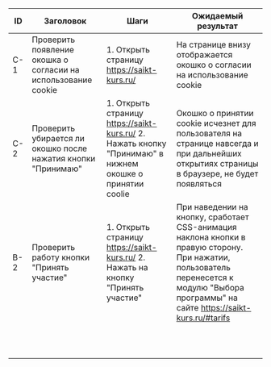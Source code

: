 | ID  | Заголовок                                                     | Шаги                                                                                                     | Ожидаемый результат                                                                                                                                                                       |
| --- | ------------------------------------------------------------- | -------------------------------------------------------------------------------------------------------- | ----------------------------------------------------------------------------------------------------------------------------------------------------------------------------------------- |
| C-1 | Проверить появление окошка о согласии на использование cookie | 1. Открыть страницу https://saikt-kurs.ru/                                                               | На странице внизу отображается окошко о согласии на использование cookie                                                                                                                  |
| C-2 | Проверить убирается ли окошко после нажатия кнопки "Принимаю" | 1. Открыть страницу https://saikt-kurs.ru/                                                          2. Нажать кнопку "Принимаю" в нижнем окошке о принятии coolie | Окошко о принятии cookie исчезнет для пользователя на странице навсегда и при дальнейших открытиях страницы в браузере, не будет появляться                                               |
| B-2 | Проверить работу кнопки "Принять участие"                     | 1. Открыть страницу https://saikt-kurs.ru/ 2. Нажать на кнопку "Принять участие"                         | При наведении на кнопку, сработает CSS-анимация наклона кнопки в правую сторону. При нажатии, пользователь перенесется к модулю "Выбора программы" на сайте https://saikt-kurs.ru/#tarifs |
|     |                                                               |                                                                                                          |                                                                                                                                                                                           |
|     |                                                               |                                                                                                          |                                                                                                                                                                                           |
|     |                                                               |                                                                                                          |                                                                                                                                                                                           |
|     |                                                               |                                                                                                          |                                                                                                                                                                                           |
|     |                                                               |                                                                                                          |                                                                                                                                                                                           |
|     |                                                               |                                                                                                          |                                                                                                                                                                                           |
|     |                                                               |                                                                                                          |                                                                                                                                                                                           |
|     |                                                               |                                                                                                          |                                                                                                                                                                                           |
|     |                                                               |                                                                                                          |                                                                                                                                                                                           |
|     |                                                               |                                                                                                          |                                                                                                                                                                                           |
|     |                                                               |                                                                                                          |                                                                                                                                                                                           |
